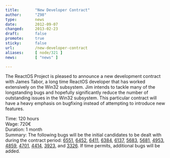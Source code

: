 ```yaml
---
title:       "New Developer Contract"
author:      "Z98"
type:        news
date:        2012-09-07
changed:     2013-02-23
draft:       false
promote:     true
sticky:      false
url:         /new-developer-contract
aliases:     [ node/321 ]
news:        [ "news" ]

---
```


<p>The ReactOS Project is pleased to announce a new development contract with James Tabor, a long time ReactOS developer that has worked extensively on the Win32 subsystem. Jim intends to tackle many of the longstanding bugs and hopefully significantly reduce the number of outstanding issues in the Win32 subsystem. This particular contract will have a heavy emphasis on bugfixing instead of attempting to introduce new features.</p>
<p>Time: 120 hours<br />Wage: 720&euro;<br />Duration: 1 month<br />Summary: The following bugs will be the initial candidates to be dealt with during the contract period: <a href="http://jira.reactos.org/browse/CORE-6551">6551</a>, <a href="http://jira.reactos.org/browse/CORE-6452">6452</a>, <a href="http://jira.reactos.org/browse/CORE-6411">6411</a>, <a href="http://jira.reactos.org/browse/CORE-6384">6384</a>, <a href="http://jira.reactos.org/browse/CORE-6137">6137</a>, <a href="http://jira.reactos.org/browse/CORE-5683">5683</a>, <a href="http://jira.reactos.org/browse/CORE-5681">5681</a>, <a href="http://jira.reactos.org/browse/CORE-4953">4953</a>, <a href="http://jira.reactos.org/browse/CORE-4859">4859</a>, <a href="http://jira.reactos.org/browse/CORE-4701">4701</a>, <a href="http://jira.reactos.org/browse/CORE-4414">4414</a>, <a href="http://jira.reactos.org/browse/CORE-3923">3923</a>, and <a href="http://jira.reactos.org/browse/CORE-3326">3326</a>. If time permits, additional bugs will be added.</p>
<p>&nbsp;</p>

